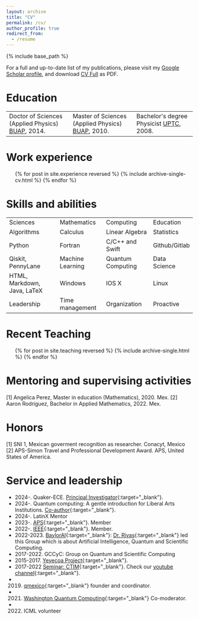 ```yaml
---
layout: archive
title: "CV"
permalink: /cv/
author_profile: true
redirect_from:
  - /resume
---
```



{% include base_path %}


For a full and up-to-date list of my publications, please visit my <a href="https://scholar.google.com/citations?&user=rHvwRj0AAAAJ&sortby=pubdate" target="_blank" rel="noopener noreferrer">Google Scholar profile</a>, and download  <a href="https://jaorduz.github.io/files/CV/JO_CV_FullMay.pdf" target="_blank" rel="noopener noreferrer">CV Full</a> as PDF.



Education
======

<table style="border:hidden;">
  <tbody>
    <tr>
      <td> Doctor of Sciences (Applied Physics) <a href="https://www.fcfm.buap.mx/" target="_blank" rel="noopener noreferrer">BUAP</a>, 2014.</td>
      <td> Master of Sciences (Applied Physics) <a href="https://www.fcfm.buap.mx/" target="_blank" rel="noopener noreferrer">BUAP</a>, 2010.</td>
      <td> Bachelor's degree Physicist <a href="http://www.uptc.edu.co/" target="_blank" rel="noopener noreferrer">UPTC</a>, 2008.</td>
    </tr>
  </tbody>
</table>


Work experience
======

  <ul>
	{% for post in site.experience reversed %}
    	{% include archive-single-cv.html %}
  	{% endfor %}
  </ul>



Skills and abilities
======

<table style="border:hidden" colspan="3">
  <tbody>
      <tr>
      <td> Sciences </td>
      <td> Mathematics</td>
      <td> Computing</td>
      <td> Education</td>
    </tr>
    <tr>
      <td> Algorithms </td>
      <td> Calculus</td>
      <td> Linear Algebra</td>
      <td> Statistics</td>
    </tr>
    <tr>
      <td> Python</td>
      <td> Fortran</td>
      <td> C/C++ and Swift</td>
      <td> Github/Gitlab</td>
    </tr> 
    <tr>
      <td> Qiskit, PennyLane</td>
      <td> Machine Learning</td>
      <td> Quantum Computing</td>
      <td> Data Science</td>     
    </tr>
     <tr>
     <td> HTML, Markdown, Java, LaTeX</td>
      <td> Windows</td>
      <td> IOS X</td>
      <td> Linux</td>      
    </tr>    
     <tr>
     <td> Leadership</td>
      <td> Time management</td>
      <td> Organization</td>
      <td> Proactive</td>      
    </tr>        

  </tbody>
</table>
  

Recent Teaching
======
  <ul>
{% for post in site.teaching reversed %}
  {% include archive-single.html %}
{% endfor %}
  </ul>  

Mentoring and supervising activities
======  


[1] Angelica Perez, Master in education (Mathematics), 2020. Mex.
[2] Aaron Rodriguez, Bachelor in Applied Mathematics, 2022. Mex.
  

Honors
======
[1] SNI 1, Mexican goverment recognition as researcher. Conacyt, Mexico
[2] APS-Simon Travel and Professional Development Award. APS, United States of America.


<!-- Funding
======

**I am writting this section**  -->
  
Service and leadership
======
* 2024-. Quaker-ECE. [Principal Investigator](https://quaker-ece.cs.earlham.edu/){:target="_blank"}.
* 2024-. Quantum computing: A gentle introduction for Liberal Arts Institutions. [Co-author](https://earlham-college.github.io/quaker-ece/frontmatter.html){:target="_blank"}. 
* 2024-. LatinX Mentor
* 2023-. [APS](https://www.aps.org/){:target="_blank"}. Member
* 2022-. [IEEE](https://www.ieee.org/){:target="_blank"}. Member.
* 2022-2023. [BaylorAI](https://baylor.ai/){:target="_blank"}: [Dr. Rivas](https://rivas.ai/){:target="_blank"} led this Group which is about Artificial Intelligence, Quantum and Scientific Computing.
* 2017-2022. GCCyC: Group on Quantum and Scientific Computing
* 2015-2017. [Yeyecoa Project](http://www.yeyecoa.acatlan.unam.mx/){:target="_blank"}.
* 2017-2022 [Seminar: CTIM](https://sites.google.com/view/ctimfesac){:target="_blank"}. Check our [youtube channel](https://www.youtube.com/channel/UC0xcSLbzXcggYuz182gABaA){:target="_blank"}.
* 2019. [qmexico](http://qmexico.org/){:target="_blank"} founder and coordinator.
* 2021. [Washington Quantum Computing](https://www.meetup.com/Washington-Quantum-Computing-Meetup){:target="_blank"} Co-moderator. 
* 2022. ICML volunteer 
